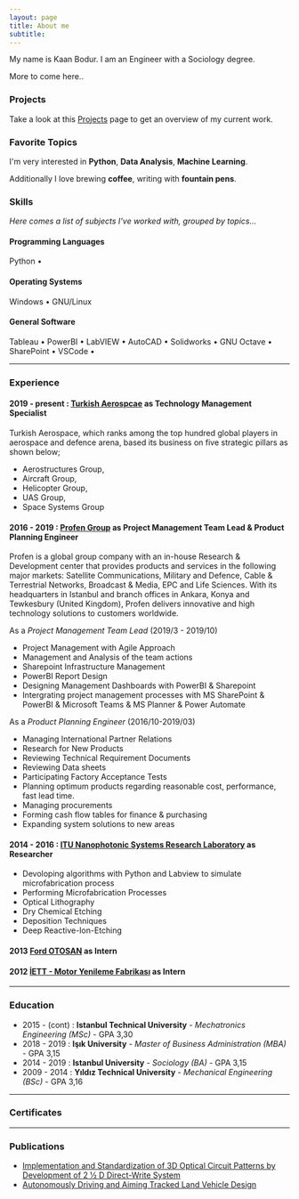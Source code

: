 ```yaml
---
layout: page
title: About me
subtitle: 
---
```


My name is Kaan Bodur. I am an Engineer with a Sociology degree. 

More to come here..

### <i class="fa fa-terminal" aria-hidden="true"></i> Projects

Take a look at this [Projects]() page to get an overview of my current work.

### <i class="fa fa-heart" aria-hidden="true"></i> Favorite Topics

I'm very interested in **Python**, **Data Analysis**, **Machine Learning**.

Additionally I love brewing **coffee**, writing with **fountain pens**.

### <i class="fa fa-cubes" aria-hidden="true"></i> Skills
*Here comes a list of subjects I've worked with, grouped by topics...*

#### <i class="fa fa-code" aria-hidden="true"></i> Programming Languages

Python &bull; 

#### <i class="fa fa-terminal" aria-hidden="true"></i> Operating Systems

Windows  &bull;  GNU/Linux

#### <i class="fa fa-gear" aria-hidden="true"></i> General Software

Tableau &bull; PowerBI &bull; LabVIEW &bull; AutoCAD &bull; Solidworks &bull; GNU Octave &bull; SharePoint &bull; VSCode &bull;

---

### <i class="fa fa-briefcase" aria-hidden="true"></i> Experience

#### <i class="fa fa-calendar" aria-hidden="true"></i> 2019 - present : <i class="fa fa-building-o" aria-hidden="true"></i> [Turkish Aerospcae](https://www.tai.com.tr) as **Technology Management Specialist** 
Turkish Aerospace, which ranks among the top hundred global players in aerospace and defence arena, based its business on five strategic pillars as shown below;
- Aerostructures Group,
- Aircraft Group,
- Helicopter Group,
- UAS Group,
- Space Systems Group



#### <i class="fa fa-calendar" aria-hidden="true"></i> 2016 - 2019 : <i class="fa fa-building-o" aria-hidden="true"></i> [Profen Group](www.profen.com) as Project Management Team Lead & Product Planning Engineer
Profen is a global group company with an in-house Research & Development center that provides products and services in the following major markets: Satellite Communications, Military and Defence, Cable & Terrestrial Networks, Broadcast & Media, EPC and Life Sciences. With its headquarters in Istanbul and branch offices in Ankara, Konya and Tewkesbury (United Kingdom), Profen delivers innovative and high technology solutions to customers worldwide.

As a *Project Management Team Lead* (2019/3 - 2019/10)
- Project Management with Agile Approach
- Management and Analysis of the team actions
- Sharepoint Infrastructure Management
- PowerBI Report Design
- Designing Management Dashboards with PowerBI & Sharepoint
- Intergrating project management processes with MS SharePoint & PowerBI & Microsoft Teams & MS Planner & Power Automate

As a *Product Planning Engineer* (2016/10-2019/03)
- Managing International Partner Relations
- Research for New Products
- Reviewing Technical Requirement Documents
- Reviewing Data sheets
- Participating Factory Acceptance Tests
- Planning optimum products regarding reasonable cost, performance, fast lead time.
- Managing procurements
- Forming cash flow tables for finance & purchasing
- Expanding system solutions to new areas



#### <i class="fa fa-calendar" aria-hidden="true"></i> 2014 - 2016 : <i class="fa fa-building-o" aria-hidden="true"></i> [ITU  Nanophotonic Systems Research Laboratory](http://itulabs.itu.edu.tr) as **Researcher**
- Devoloping algorithms with Python and Labview to simulate microfabrication process
- Performing Microfabrication Processes
- Optical Lithography
- Dry Chemical Etching
- Deposition Techniques
- Deep Reactive-Ion-Etching



#### <i class="fa fa-calendar" aria-hidden="true"></i> 2013 <i class="fa fa-building-o" aria-hidden="true"></i> [Ford OTOSAN](https://www.fordotosan.com.tr/en) as **Intern**



#### <i class="fa fa-calendar" aria-hidden="true"></i> 2012 <i class="fa fa-building-o" aria-hidden="true"></i> [İETT - Motor Yenileme Fabrikası](https://iett.istanbul/en/) as **Intern**

---

### <i class="fa fa-graduation-cap" aria-hidden="true"></i> Education

- 2015 - (cont) : **Istanbul Technical University** - *Mechatronics Engineering (MSc)* - GPA 3,30
- 2018 - 2019 : **Işık University** - *Master of Business Administration (MBA)* - GPA 3,15
- 2014 - 2019 : **Istanbul University** - *Sociology (BA)* - GPA 3,15
- 2009 - 2014 :  **Yıldız Technical University** - *Mechanical Engineering (BSc)* - GPA 3,16

---
### <i class="fas fa-certificate" aria-hidden="true"></i> Certificates

---

### <i class="fas fa-pen-nib" aria-hidden="true"></i> Publications
- [Implementation and Standardization of 3D Optical Circuit Patterns by Development of 2 1⁄2 D Direct-Write System](https://www.dropbox.com/s/230nt8j8xffhqmq/NanoTR12_Kaan_Bodur.pdf?dl=0)
- [Autonomously Driving and Aiming Tracked Land Vehicle Design](http://tok2015.pau.edu.tr/BildirilerKitabi/176.pdf)
